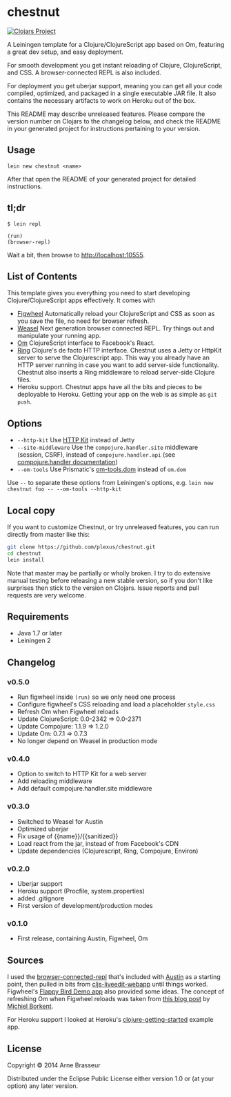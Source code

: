 # chestnut

[![Clojars Project](http://clojars.org/chestnut/lein-template/latest-version.svg)](http://clojars.org/chestnut/lein-template)

A Leiningen template for a Clojure/ClojureScript app based on Om,
featuring a great dev setup, and easy deployment.

For smooth development you get instant reloading of Clojure,
ClojureScript, and CSS. A browser-connected REPL is also included.

For deployment you get uberjar support, meaning you can get all your
code compiled, optimized, and packaged in a single executable JAR
file. It also contains the necessary artifacts to work on Heroku out
of the box.

This README may describe unreleased features. Please compare the
version number on Clojars to the changelog below, and check the README
in your generated project for instructions pertaining to your version.

## Usage

```
lein new chestnut <name>
```

After that open the README of your generated project for detailed instructions.

## tl;dr

```
$ lein repl

(run)
(browser-repl)
```

Wait a bit, then browse to [http://localhost:10555](http://localhost:10555).

## List of Contents

This template gives you everything you need to start developing
Clojure/ClojureScript apps effectively. It comes with

* [Figwheel](https://github.com/bhauman/lein-figwheel) Automatically
  reload your ClojureScript and CSS as soon as you save the file, no need
  for browser refresh.
* [Weasel](https://github.com/tomjakubowski/weasel) Next generation browser
  connected REPL. Try things out and manipulate your running app.
* [Om](https://github.com/swannodette/om) ClojureScript interface to
  Facebook's React.
* [Ring](https://github.com/ring-clojure/ring) Clojure's de facto HTTP
  interface. Chestnut uses a Jetty or HttpKit server to serve the
  Clojurescript app. This way you already have an HTTP server running
  in case you want to add server-side functionality. Chestnut also
  inserts a Ring middleware to reload server-side Clojure files.
* Heroku support. Chestnut apps have all the bits and pieces to be
  deployable to Heroku. Getting your app on the web is as simple as
  `git push`.

## Options

* `--http-kit` Use [HTTP Kit](http://http-kit.org/server.html) instead of Jetty
* `--site-middleware` Use the `compojure.handler.site` middleware (session, CSRF), instead of `compojure.handler.api` (see [compojure.handler documentation](http://weavejester.github.io/compojure/compojure.handler.html))
* `--om-tools` Use Prismatic's [om-tools.dom](https://github.com/Prismatic/om-tools) instead of `om.dom`

Use `--` to separate these options from Leiningen's options, e.g. `lein new chestnut foo -- --om-tools --http-kit`

## Local copy

If you want to customize Chestnut, or try unreleased features, you can run directly from master like this:

``` sh
git clone https://github.com/plexus/chestnut.git
cd chestnut
lein install
```

Note that master may be partially or wholly broken. I try to do extensive manual testing before releasing a new stable version, so if you don't like surprises then stick to the version on Clojars. Issue reports and pull requests are very welcome.

## Requirements

* Java 1.7 or later
* Leiningen 2

## Changelog

### v0.5.0

* Run figwheel inside `(run)` so we only need one process
* Configure figwheel's CSS reloading and load a placeholder `style.css`
* Refresh Om when Figwheel reloads
* Update ClojureScript: 0.0-2342 => 0.0-2371
* Update Compojure: 1.1.9 => 1.2.0
* Update Om: 0.7.1 => 0.7.3
* No longer depend on Weasel in production mode

### v0.4.0

* Option to switch to HTTP Kit for a web server
* Add reloading middleware
* Add default compojure.handler.site middleware

### v0.3.0

* Switched to Weasel for Austin
* Optimized uberjar
* Fix usage of {{name}}/{{sanitized}}
* Load react from the jar, instead of from Facebook's CDN
* Update dependencies (Clojurescript, Ring, Compojure, Environ)

### v0.2.0

* Uberjar support
* Heroku support (Procfile, system.properties)
* added .gitignore
* First version of development/production modes

### v0.1.0

* First release, containing Austin, Figwheel, Om

## Sources

I used the
[browser-connected-repl](https://github.com/cemerick/austin/tree/master/browser-connected-repl-sample)
that's included with [Austin](https://github.com/cemerick/austin) as a
starting point, then pulled in bits from
[cljs-liveedit-webapp](https://github.com/ejlo/cljs-liveedit-webapp)
until things worked. Figwheel's [Flappy Bird Demo app](https://github.com/bhauman/flappy-bird-demo) also provided some ideas. The concept of refreshing Om when Figwheel reloads was taken from [this blog post](http://blog.michielborkent.nl/blog/2014/09/25/figwheel-keep-Om-turning/) by [Michiel Borkent](https://github.com/borkdude).

For Heroku support I looked at Heroku's
[clojure-getting-started](https://github.com/heroku/clojure-getting-started)
example app.

## License

Copyright © 2014 Arne Brasseur

Distributed under the Eclipse Public License either version 1.0 or (at
your option) any later version.
